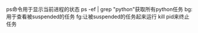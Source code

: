 ps命令用于显示当前进程的状态  ps -ef | grep "python"获取所有python任务
bg:用于查看被suspended的任务
fg:让被suspended的任务起来运行
kill pid来终止任务
